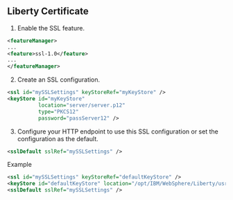 ## Liberty Certificate 

1.  Enable the SSL feature.
    
```xml
<featureManager>
...
<feature>ssl-1.0</feature>
...
</featureManager>
```
    
2.  Create an SSL configuration.
    
```xml
<ssl id="mySSLSettings" keyStoreRef="myKeyStore" />
<keyStore id="myKeyStore"
          location="server/server.p12"
          type="PKCS12"
          password="passServer12" />
```
    
3.  Configure your HTTP endpoint to use this SSL configuration or set the configuration as the default.
    
```xml
<sslDefault sslRef="mySSLSettings" />
```

Example
 ```xml   
<ssl id="mySSLSettings" keyStoreRef="defaultKeyStore" />
<keyStore id="defaultKeyStore" location="/opt/IBM/WebSphere/Liberty/usr/shared/resources/mycert.mydomain.p12" password="{aes}AFYIZMu5nT0" type="PKCS12"/>
<sslDefault sslRef="mySSLSettings" />
```
